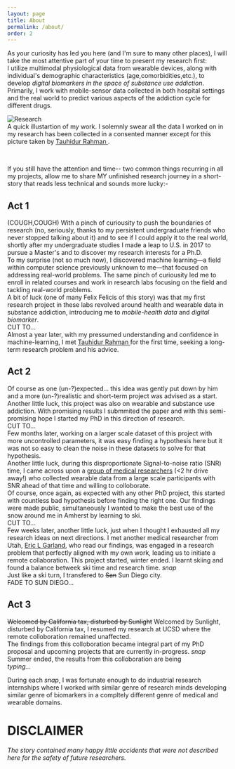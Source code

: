 ```yaml
---
layout: page
title: About
permalink: /about/
order: 2
---
```


As your curiosity has led you here (and I'm sure to many other places), I will take the most attentive part of your time to present my research first:  
I utilize multimodal physiological data from wearable devices, along with individual's demographic characteristics (age,comorbidities,etc.), to develop *digital biomarkers in the space of substance use addiction*. Primarily, I work with mobile-sensor data collected in both hospital settings and the real world to predict various aspects of the addiction cycle for different drugs.

  <img src="{{ site.url }}/assets/about_work.png" alt="Research"/>
  <figcaption>A quick illustartion of my work. I solemnly swear all the data I worked on in my research has been collected in a consented manner except for this picture taken by <a href="https://www.tauhidurrahman.com/"> Tauhidur Rahman </a> .</figcaption>  
  
  &nbsp;

  If you still have the attention and time-- two common things recurring in all my projects, allow me to share MY unfinished research journey in a short-story that reads less technical and sounds more lucky:-  
## Act 1
(COUGH,COUGH) With a pinch of curiousity to push the boundaries of research (no, seriously, thanks to my persistent undergraduate friends who never stopped talking about it) and to see if I could apply it to the real world, shortly after my undergraduate studies I made a leap to U.S. in 2017 to pursue a Master's and to discover my research interests for a Ph.D.  
To my surprise (not so much now), I discovered machine learning—a field within computer science previously unknown to me—that focused on addressing real-world problems. The same pinch of curiousity led me to enroll in related courses and work in research labs focusing on the field and tackling real-world problems.  
A bit of luck (one of many Felix Felicis of this story) was that my first research project in these labs revolved around health and wearable data in substance addiction, introducing me to *mobile-health data* and *digital biomarker*.  
CUT TO...  
Almost a year later, with my pressumed understanding and confidence in machine-learning, I met <a href="https://www.tauhidurrahman.com/"> Tauhidur Rahman </a> for the first time, seeking a long-term research problem and his advice.

## Act 2
Of course as one (un-?)expected... this idea was gently put down by him and a more (un-?)realistic and short-term project was advised as a start. Another little luck, this project was also on wearable and substance use addiction. With promising results I submmited the paper and with this semi-promising hope I started my PhD in this direction of research.  
CUT TO...  
Few months later, working on a larger scale dataset of this project with more uncontrolled parameters, it was easy finding a hypothesis here but it was not so easy to clean the noise in these datasets to solve for that hypothesis.  
Another little luck, during this disproportionate  Signal-to-noise ratio (SNR) time, I came across upon a <a href="https://umasstox.com/">group of medical researchers</a> (<2 hr drive away!) who collected wearable data from a large scale participants with SNR ahead of that time and willing to colloborate.  
Of course, once again, as expected with any other PhD project, this started with countless bad hypothesis before finding the right one. Our findings were made public, simultaneously I wanted to make the best use of the snow around me in Amherst by learning to ski.  
CUT TO...  
Few weeks later, another little luck, just when I thought I exhausted all my research ideas on next directions. I met another medical researcher from Utah, <a href="https://faculty.utah.edu/u0889676-Eric_L_Garland/research/index.hml">  Eric L Garland</a>, who read our findings, was engaged in a research problem that perfectly aligned with my own work, leading us to initiate a remote collaboration. 
This project started, winter ended. I learnt skiing and found a balance betweek ski time and research time. *snap*  
Just like a ski turn, I transfered to ~~San~~ Sun Diego city.  
FADE TO SUN DIEGO... 

## Act 3
~~Welcomed by California tax, disturbed by Sunlight~~ Welcomed by Sunlight, disturbed by California tax, I resumed my research at UCSD where the remote colloboration remained unaffected.  
The findings from this colloboration became integral part of my PhD proposal and upcoming projects that are currently in-progress. *snap*  
Summer ended, the results from this colloboration are being  
*typing...*  
  
  During each *snap*, I was fortunate enough to do industrial research internships where I worked with similar genre of research minds developing similar genre of biomarkers in a compltely different genre of medical and wearable domains.  

# DISCLAIMER
*The story contained many happy little accidents that were not described here for the safety of future researchers.*


<!--  limited knowledge but  know of accumulating 


With nothing but a little more than a year of  

 which is ac

( thanks to my friends who chose this route )



Thanks to many another amazing researchers in this community and advancement in the hardware of sensors 

I also worked 

## Act 2

## Act 3
I told I will tell a story, but it has to pause here as the ~~story~~ research is still going on .. 


My other passions include several things related to art, Skiing, -->



<!-- In my free I ~~like~~ used to play badminton,  check out places around me, play badminton, board games, and go on long drives in my free time. I started hiking actively last year ([my list](https://www.alltrails.com/members/bhanu-gullapalli/completed)). At present, I am trying to learn more about stars. -->

<!-- .

Hi, I'm Bhanu Teja Gullapalli; thanks for visiting my website. I am a sixth-year Ph.D. student in the Halıcıoğlu Data Science Institute at the University of California San Diego advised by   [Tauhidur Rahman](http://www.tauhidurrahman.com/).

As a member of [Mosaic Lab](http://mosaic.cs.umass.edu/), I focus on machine learning and ubiquitous technologies in the medical domain. I am primarily interested in developing machine learning algorithms that understand the time-series physiological signals collected from wearable devices to predict and explain various behavioral variables associated with substance usage and addiction. 

In the past, I have worked as a research intern at [Samsung Digital Health Lab](https://www.sra.samsung.com/digital-health/). I joined the University of Massachusetts Amherst as a Master's student in 2017 and moved to MS/Ph.D. track in 2018. After spending four wonderful years there, I transferred to the University of California San Diego. I did my undergrad at the Indian Institute of Technology -Guwahati (IITG), where I completed my thesis under the supervision of [Samit Bhattacharya](http://www.iitg.ac.in/samit/) and [Benny George](https://www.iitg.ac.in/ben/). 

I like to check out places around me, play badminton, board games, and go on long drives in my free time. I started hiking actively last year ([my list](https://www.alltrails.com/members/bhanu-gullapalli/completed)). At present, I am trying to learn more about stars.

If you still have any attenti -->